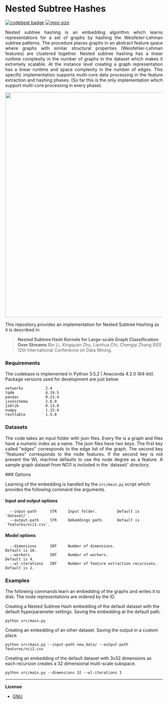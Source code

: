 Nested Subtree Hashes
=========================================================
[![codebeat badge](https://codebeat.co/badges/8ba4cc57-939e-40f9-ba71-ddf6b48a13eb)](https://codebeat.co/projects/github-com-benedekrozemberczki-nestedsubtreehash-master)  [![repo size](https://img.shields.io/github/repo-size/benedekrozemberczki/NestedSubtreeHash.svg)](https://github.com/benedekrozemberczki/NestedSubtreeHash/archive/master.zip)⠀


<p align="justify">
Nested subtree hashing is an embedding algorithm which learns representations for a set of graphs by hashing the Weisfeiler-Lehman subtree patterns. The procedure places graphs in an abstract feature space where graphs with similar structural properties (Weisfehler-Lehman features) are clustered together. Nested subtree hashing has a linear runtime complexity in the number of graphs in the dataset which makes it extremely scalable. At the instance level creating a graph representation has a linear runtime and space complexity in the number of edges. This specific implementation supports multi-core data processing in the feature extraction and hashing phases. (So far this is the only implementation which support multi-core processing in every phase).
</p>
<p align="center">
  <img width="720" src="graph_embedding.jpeg">
</p>

This repository provides an implementation for Nested Subtree Hashing as it is described in:
> **Nested Subtree Hash Kernels for Large-scale Graph Classification Over Streams**
> Bin Li, Xingquan Zhu, Lianhua Chi, Chengqi Zhang
> IEEE 12th International Conference on Data Mining.

### Requirements

The codebase is implemented in Python 3.5.2 | Anaconda 4.2.0 (64-bit). Package versions used for development are just below.
```
networkx          2.4
tqdm              4.19.5
pandas            0.23.4
jsonschema        2.6.0
joblib            0.13.0
numpy             1.15.4
texttable         1.5.0
```

### Datasets
<p align="justify">
The code takes an input folder with json files. Every file is a graph and files have a numeric index as a name. The json files have two keys. The first key called "edges" corresponds to the edge list of the graph. The second key "features" corresponds to the node features. If the second key is not present the WL machine defaults to use the node degree as a feature.  A sample graph dataset from NCI1 is included in the `dataset/` directory.
</p>
### Options

Learning of the embedding is handled by the `src/main.py` script which provides the following command line arguments.

#### Input and output options

```
  --input-path      STR     Input folder.         Default is `dataset/`.
  --output-path     STR     Embeddings path.      Default is `features/nci1.csv`.
```
#### Model options
```
  --dimensions      INT     Number of dimensions.                          Default is 16.
  --workers         INT     Number of workers.                             Default is 4.
  --wl-iterations   INT     Number of feature extraction recursions.       Default is 2.
```

### Examples

The following commands learn an embedding of the graphs and writes it to disk. The node representations are ordered by the ID.

Creating a Nested Subtree Hash embedding of the default dataset with the default hyperparameter settings. Saving the embedding at the default path.

```
python src/main.py
```

Creating an embedding of an other dataset. Saving the output in a custom place.

```
python src/main.py --input-path new_data/ --output-path features/nci2.csv
```

Creating an embedding of the default dataset with 3x32 dimensions as each recursion creates a 32 dimensional multi-scale subspace.

```
python src/main.py --dimensions 32 --wl-iterations 3
```



--------------------------------------------------------------------------------

**License**

- [GNU](https://github.com/benedekrozemberczki/NestedSubtreeHash/blob/master/LICENSE)

